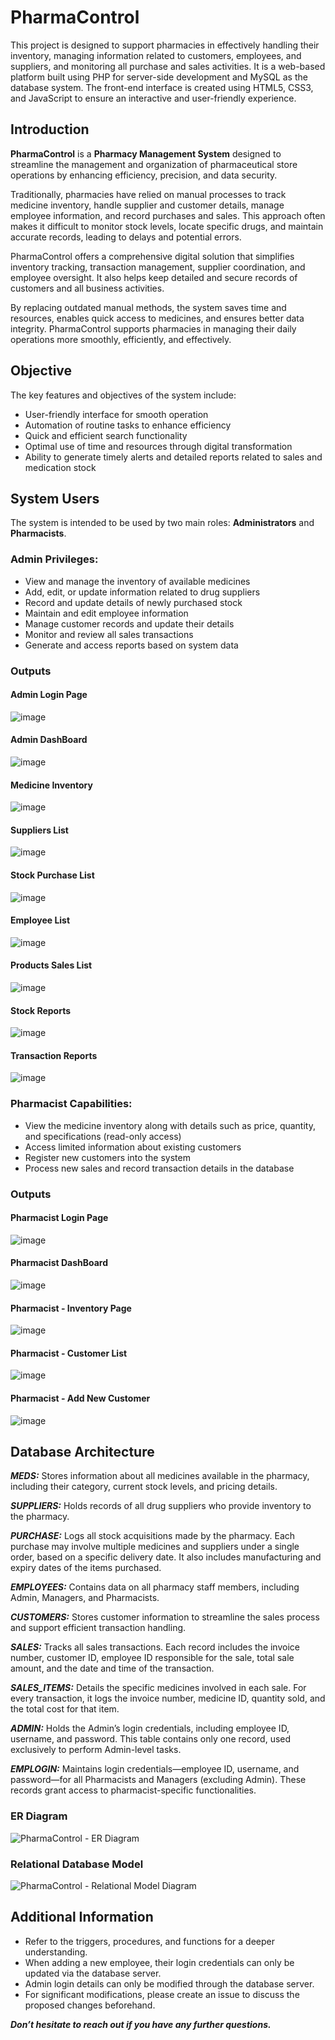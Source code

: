 # PharmaControl
This project is designed to support pharmacies in effectively handling their inventory, managing information related to customers, employees, and suppliers, and monitoring all purchase and sales activities. It is a web-based platform built using PHP for server-side development and MySQL as the database system. The front-end interface is created using HTML5, CSS3, and JavaScript to ensure an interactive and user-friendly experience.

## Introduction

**PharmaControl** is a **Pharmacy Management System** designed to streamline the management and organization of pharmaceutical store operations by enhancing efficiency, precision, and data security.

Traditionally, pharmacies have relied on manual processes to track medicine inventory, handle supplier and customer details, manage employee information, and record purchases and sales. This approach often makes it difficult to monitor stock levels, locate specific drugs, and maintain accurate records, leading to delays and potential errors.

PharmaControl offers a comprehensive digital solution that simplifies inventory tracking, transaction management, supplier coordination, and employee oversight. It also helps keep detailed and secure records of customers and all business activities.

By replacing outdated manual methods, the system saves time and resources, enables quick access to medicines, and ensures better data integrity. PharmaControl supports pharmacies in managing their daily operations more smoothly, efficiently, and effectively.

## Objective

The key features and objectives of the system include:
- User-friendly interface for smooth operation
- Automation of routine tasks to enhance efficiency
- Quick and efficient search functionality
- Optimal use of time and resources through digital transformation
- Ability to generate timely alerts and detailed reports related to sales and medication stock

## System Users
The system is intended to be used by two main roles: **Administrators** and **Pharmacists**.

### Admin Privileges:
- View and manage the inventory of available medicines
- Add, edit, or update information related to drug suppliers
- Record and update details of newly purchased stock
- Maintain and edit employee information
- Manage customer records and update their details
- Monitor and review all sales transactions
- Generate and access reports based on system data

### Outputs

#### Admin Login Page
![image](https://github.com/user-attachments/assets/f2d0241a-eef8-4acd-aea9-91ffc97a775f)

#### Admin DashBoard
![image](https://github.com/user-attachments/assets/d61f4a8b-49f5-46e4-93bd-a0249c657210)

#### Medicine Inventory
![image](https://github.com/user-attachments/assets/e351a804-adab-4ce2-b340-39119822e954)

#### Suppliers List
![image](https://github.com/user-attachments/assets/6c5316c1-7df3-4140-99b4-7fe11d159bf2)

#### Stock Purchase List
![image](https://github.com/user-attachments/assets/d7a2e87e-7e07-45bc-a99e-9499d2f9558e)

#### Employee List
![image](https://github.com/user-attachments/assets/84a66bf7-3adc-4b90-8d3a-15be2be03669)

#### Products Sales List
![image](https://github.com/user-attachments/assets/de5a7556-9a90-4706-b1d0-56d32db71261)

#### Stock Reports
![image](https://github.com/user-attachments/assets/ad1f30c0-65ca-435e-a378-73eb6d8dd90e)

#### Transaction Reports
![image](https://github.com/user-attachments/assets/e8dc5d34-7aa7-4696-806d-f21a1a9252e3)

### Pharmacist Capabilities:
- View the medicine inventory along with details such as price, quantity, and specifications (read-only access)
- Access limited information about existing customers
- Register new customers into the system
- Process new sales and record transaction details in the database

### Outputs

#### Pharmacist Login Page
![image](https://github.com/user-attachments/assets/ab453814-d8e6-48b4-a3ef-590665e00b4c)

#### Pharmacist DashBoard
![image](https://github.com/user-attachments/assets/84e1e386-4f96-4b68-8d63-7d15deb36bba)

#### Pharmacist - Inventory Page
![image](https://github.com/user-attachments/assets/fef9ba31-c6b6-494e-aee7-61de7761ef56)

#### Pharmacist - Customer List
![image](https://github.com/user-attachments/assets/cd08e7f2-8cd1-46e4-b862-f5ca9496640c)

#### Pharmacist - Add New Customer
![image](https://github.com/user-attachments/assets/5ad263e5-c2f6-4fdd-9b87-67b7ae31f674)

## Database Architecture

***MEDS:***
Stores information about all medicines available in the pharmacy, including their category, current stock levels, and pricing details.

**_SUPPLIERS:_**
Holds records of all drug suppliers who provide inventory to the pharmacy.

**_PURCHASE:_**
Logs all stock acquisitions made by the pharmacy. Each purchase may involve multiple medicines and suppliers under a single order, based on a specific delivery date. It also includes manufacturing and expiry dates of the items purchased.

**_EMPLOYEES:_**
Contains data on all pharmacy staff members, including Admin, Managers, and Pharmacists.

**_CUSTOMERS:_**
Stores customer information to streamline the sales process and support efficient transaction handling.

**_SALES:_**
Tracks all sales transactions. Each record includes the invoice number, customer ID, employee ID responsible for the sale, total sale amount, and the date and time of the transaction.

**_SALES_ITEMS:_**
Details the specific medicines involved in each sale. For every transaction, it logs the invoice number, medicine ID, quantity sold, and the total cost for that item.

**_ADMIN:_**
Holds the Admin’s login credentials, including employee ID, username, and password. This table contains only one record, used exclusively to perform Admin-level tasks.

**_EMPLOGIN:_**
Maintains login credentials—employee ID, username, and password—for all Pharmacists and Managers (excluding Admin). These records grant access to pharmacist-specific functionalities.

### ER Diagram
![PharmaControl - ER Diagram](https://github.com/user-attachments/assets/2ad48d4d-5304-402c-bf7f-76953ffe14b6)

### Relational Database Model
![PharmaControl - Relational Model Diagram](https://github.com/user-attachments/assets/f0d564a1-4659-408e-a928-951edd551c65)

## Additional Information
- Refer to the triggers, procedures, and functions for a deeper understanding.
- When adding a new employee, their login credentials can only be updated via the database server.
- Admin login details can only be modified through the database server.
- For significant modifications, please create an issue to discuss the proposed changes beforehand.

_**Don’t hesitate to reach out if you have any further questions.**_


